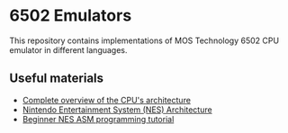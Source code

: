 # 6502 Emulators

This repository contains implementations of MOS Technology 6502 CPU emulator in different languages.

## Useful materials

- [Complete overview of the CPU's architecture](https://web.archive.org/web/20210727210256/http://obelisk.me.uk/6502/index.html)
- [Nintendo Entertainment System (NES) Architecture](https://www.copetti.org/writings/consoles/nes/)
- [Beginner NES ASM programming tutorial](https://taywee.github.io/NerdyNights/index.html)
